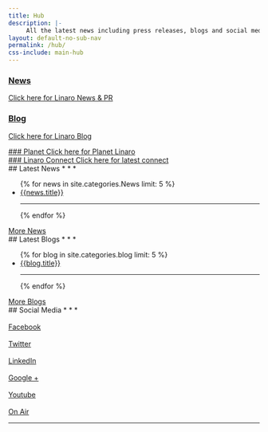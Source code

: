 ```yaml
---
title: Hub
description: |-
     All the latest news including press releases, blogs and social media as well as Linaro events.
layout: default-no-sub-nav
permalink: /hub/
css-include: main-hub
---
```

<div class="row hub-row">

<div class="col-sm-3 hub-block">

<a href="/blog/">
<div class="hub-block-inner light hub-green" markdown="1">

### News
Click here for Linaro News & PR

</div>
</a>

</div>

<div class="col-sm-3 hub-block">
<a href="/blog/">
<div class="hub-block-inner light hub-blue" markdown="1">

### Blog
Click here for Linaro Blog

</div>
</a>

</div>
<div class="col-sm-3 hub-block">
<a href="/planet/">
<div class="hub-block-inner light hub-pink" markdown="1">
### Planet
Click here for Planet Linaro
</div>
</a>

</div>
<div class="col-sm-3 hub-block">

<a href="http://connect.linaro.org">
<div class="hub-block-inner light hub-grey" markdown="1">
### Linaro Connect
Click here for latest connect
</div>
</a>


</div>

</div>

<div class="row hub-row">
<div class="col-sm-4" markdown="1">
## Latest News
* * *
<ul class="nav nav-stacked">
{% for news in site.categories.News limit: 5 %}
<a href="{{news.url}}">
    <li>{{news.title}}</li>
</a>
<hr>
{% endfor %}
</ul>
<a href="/news/" class="btn btn-primary pull-right">More News</a>
</div>
<div class="col-sm-4" markdown="1">
## Latest Blogs
* * *
<ul class="nav nav-stacked">
{% for blog in site.categories.blog limit: 5 %}
<a href="{{blog.url}}">
    <li>{{blog.title}}</li>
</a>
<hr>
{% endfor %}
</ul>
<a href="/blog/" class="btn btn-primary pull-right">More Blogs</a>
</div>
<div class="col-sm-4" markdown="1">
## Social Media
* * *
<div class="row no-padding">

<div class="col-xs-4 hub-social-media-icon text-center">
<a href="https://wwww.facebook.com/{{site.data.company.facebook_username}}">
    <i class="icon-facebook"></i><br>
    Facebook
</a>
</div>
<div class="col-xs-4 hub-social-media-icon text-center">
<a href="https://www.twitter.com/{{site.data.company.twitter_username}}">
    <i class="icon-twitter"></i><br>
    Twitter
</a>
</div>
<div class="col-xs-4 hub-social-media-icon text-center">
<a href="https://www.linkedin.com/company/{{site.data.company.linkedin_username}}">
    <i class="icon-linkedin"></i><br>
    LinkedIn
</a>
</div>
<div class="col-xs-4 hub-social-media-icon text-center">
<a href="https://plus.google.com/{{site.data.company.google_plus_username}}">
    <i class="icon-gplus"></i><br>
    Google +
</a>
</div>
<div class="col-xs-4 hub-social-media-icon text-center">
<a href="https://www.youtube.com/user/{{site.data.company.youtube_username}}?sub_confirmation=1">
    <i class="icon-youtube"></i><br>
    Youtube
</a>
</div>
<div class="col-xs-4 hub-social-media-icon text-center">
<a href="https://www.youtube.com/user/linaroOnAir?sub_confirmation=1">
    <i class="icon-youtube-play"></i><br>
    On Air
</a>
</div>
</div>
<hr>
</div>

</div>